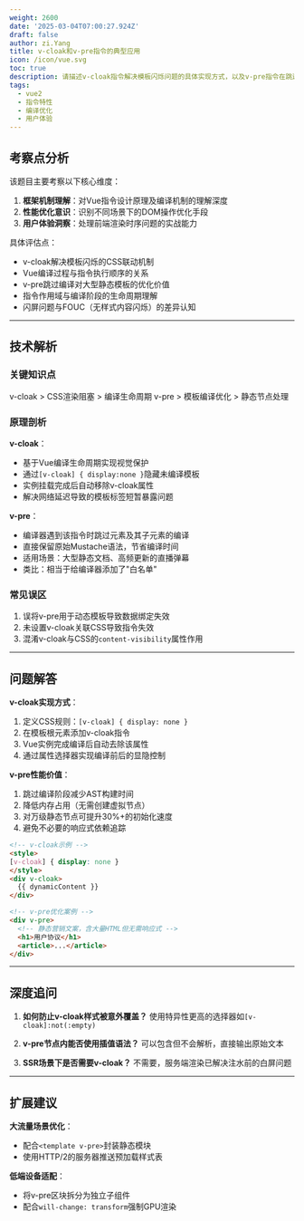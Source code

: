 ```yaml
---
weight: 2600
date: '2025-03-04T07:00:27.924Z'
draft: false
author: zi.Yang
title: v-cloak和v-pre指令的典型应用
icon: /icon/vue.svg
toc: true
description: 请描述v-cloak指令解决模板闪烁问题的具体实现方式，以及v-pre指令在跳过编译过程的特殊场景下的性能优化价值。
tags:
  - vue2
  - 指令特性
  - 编译优化
  - 用户体验
---
```




## 考察点分析

该题目主要考察以下核心维度：

1. **框架机制理解**：对Vue指令设计原理及编译机制的理解深度
2. **性能优化意识**：识别不同场景下的DOM操作优化手段
3. **用户体验洞察**：处理前端渲染时序问题的实战能力

具体评估点：

- v-cloak解决模板闪烁的CSS联动机制
- Vue编译过程与指令执行顺序的关系
- v-pre跳过编译对大型静态模板的优化价值
- 指令作用域与编译阶段的生命周期理解
- 闪屏问题与FOUC（无样式内容闪烁）的差异认知

---

## 技术解析

### 关键知识点

v-cloak > CSS渲染阻塞 > 编译生命周期
v-pre > 模板编译优化 > 静态节点处理

### 原理剖析

**v-cloak**：

- 基于Vue编译生命周期实现视觉保护
- 通过`[v-cloak] { display:none }`隐藏未编译模板
- 实例挂载完成后自动移除v-cloak属性
- 解决网络延迟导致的模板标签短暂暴露问题

**v-pre**：

- 编译器遇到该指令时跳过元素及其子元素的编译
- 直接保留原始Mustache语法，节省编译时间
- 适用场景：大型静态文档、高频更新的直播弹幕
- 类比：相当于给编译器添加了"白名单"

### 常见误区

1. 误将v-pre用于动态模板导致数据绑定失效
2. 未设置v-cloak关联CSS导致指令失效
3. 混淆v-cloak与CSS的`content-visibility`属性作用

---

## 问题解答

**v-cloak实现方式**：

1. 定义CSS规则：`[v-cloak] { display: none }`
2. 在模板根元素添加v-cloak指令
3. Vue实例完成编译后自动去除该属性
4. 通过属性选择器实现编译前后的显隐控制

**v-pre性能价值**：

1. 跳过编译阶段减少AST构建时间
2. 降低内存占用（无需创建虚拟节点）
3. 对万级静态节点可提升30%+的初始化速度
4. 避免不必要的响应式依赖追踪

```html
<!-- v-cloak示例 -->
<style>
[v-cloak] { display: none }
</style>
<div v-cloak>
  {{ dynamicContent }}
</div>

<!-- v-pre优化案例 -->
<div v-pre>
  <!-- 静态营销文案，含大量HTML但无需响应式 -->
  <h1>用户协议</h1>
  <article>...</article>
</div>
```

---

## 深度追问

1. **如何防止v-cloak样式被意外覆盖？**
   使用特异性更高的选择器如`[v-cloak]:not(:empty)`

2. **v-pre节点内能否使用插值语法？**
   可以包含但不会解析，直接输出原始文本

3. **SSR场景下是否需要v-cloak？**
   不需要，服务端渲染已解决注水前的白屏问题

---

## 扩展建议

**大流量场景优化**：

- 配合`<template v-pre>`封装静态模块
- 使用HTTP/2的服务器推送预加载样式表

**低端设备适配**：

- 将v-pre区块拆分为独立子组件
- 配合`will-change: transform`强制GPU渲染
